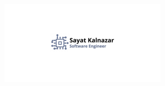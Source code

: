 [![Header](https://github.com/Kalnazar/kalnazar/blob/main/assets/header.jpg)](https://t.me/kalnazarr)

